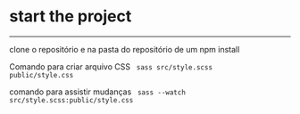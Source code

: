 # start the project

---

clone o repositório e na pasta do repositório de um npm install






Comando para criar arquivo CSS
<code> sass src/style.scss public/style.css </code>

comando para assistir mudanças
<code> sass --watch src/style.scss:public/style.css </code>